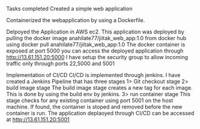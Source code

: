 Tasks completed
Created a simple web application

Containerized the webapplication by using a Dockerfile.

Delpoyed the Application in AWS ec2.
This application was deployed by pulling the docker image anahilate77/jiitak_web_app:1.0 from docker hub
using docker pull anahilate77/jiitak_web_app:1.0
The docker container is exposed at port 5000
you can access the deployed application through http://13.61.151.20:5000
I have setup the security group to allow incoming traffic only through ports 22,5000 and 5001

Implementation of CI/CD
CI/CD is implemented through jenkins.
I have created a Jenkins Pipeline that has three stages
1> Git checkout stage
2> build image stage
   The build image stage creates a new tag for each image.
   This is done by using the build env by jenkins.
3> run container stage
   This stage checks for any existing container using port 5001 on the host machine.
   If found, the container is stoped and removed before the new container is run.
The application deplaoyed through CI/CD can be accessed at http://13.61.151.20:5001


